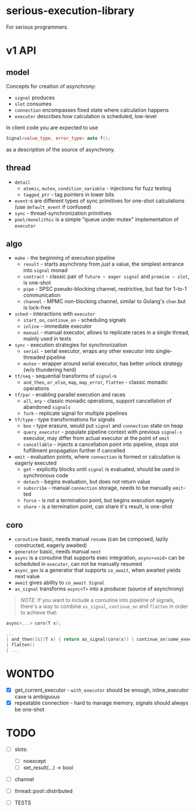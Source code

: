 # serious-execution-library

For serious programmers.

# v1 API

## model

Concepts for creation of asynchrony:
- `signal` produces
- `slot` consumes
- `connection` encompasses fixed state where calculation happens
- `executor` describes how calculation is scheduled, low-level

In client code you are expected to use 

```cpp
Signal<value_type, error_type> auto f();
```

as a description of the source of asynchrony.

## thread

- `detail`
  - `atomic`, `mutex`, `condition_variable` - injections for fuzz testing
  - `tagged_ptr` - tag pointers in lower bits
- `event`-s are different types of sync primitives for one-shot calculations (use `default_event` if confused)
- `sync` - thread-synchronization primitives
- `pool/monolithic` is a simple "queue under mutex" implementation of `executor`

## algo

- `make` - the beginning of execution pipeline
  - `result` - starts asynchrony from *just* a value, the simplest entrance into `signal` monad
  - `contract` - classic pair of `future ~ eager signal` and `promise ~ slot`, is one-shot
  - `pipe` - SPSC pseudo-blocking channel, restrictive, but fast for 1-to-1 communication
  - `channel` - MPMC non-blocking channel, similar to Golang's `chan` but is lock-free
- `sched` - interactions with `executor`
  - `start_on`, `continue_on` - scheduling signals
  - `inline` - immediate executor
  - `manual` - manual executor, allows to replicate races in a single thread, mainly used in tests
- `sync` - execution strategies for synchronization
  - `serial` - serial executor, wraps any other executor into single-threaded pipeline
  - `mutex` - wrapper around serial executor, has better unlock strategy (w/o thundering herd)
- `tf/seq` - sequential transforms of `signal`-s
  - `and_then`, `or_else`, `map`, `map_error`, `flatten` - classic monadic operations
- `tf/par` - enabling parallel execution and races
  - `all`, `any` - classic monadic operations, support cancellation of abandoned `signals`
  - `fork` - replicate signal for multiple pipelines
- `tf/type` - type transformations for signals
  - `box` - type erasure, would put `signal` and `connection` state on heap
  - `query_executor` - populate pipeline context with previous `signal-s` executor, may differ from actual executor at the point of `emit`
  - `cancellable` - injects a cancellation point into pipeline, stops slot fulfillment propagation further if cancelled
- `emit` - evaluation points, where `connection` is formed or calculation is eagerly executed
  - `get` - explicitly blocks until `signal` is evaluated, should be used in synchronous code
  - `detach` - begins evaluation, but does not return value
  - `subscribe` - manual `connection` storage, needs to be manually `emit`-ted
  - `force` - is not a termination point, but begins execution eagerly
  - `share` - is a termination point, can share it's result, is one-shot

## coro

- `coroutine` basic, needs manual `resume` (can be composed, lazily constructed, eagerly awaited)
- `generator` basic, needs manual `next`
- `async` is a coroutine that supports exec integration, `async<void>` can be scheduled in `executor`, can not be manually resumed
- `async_gen` is a generator that supports `co_await`, when awaited yields next value
- `await` gives ability to `co_await Signal`
- `as_signal` transforms `async<T>` into a producer (source of asynchrony)

> _NOTE_: If you want to include a coroutine into pipeline of signals, 
there's a way to combine `as_signal`, `continue_on` and `flatten` in order to achieve that:

```cpp
async<...> coro(T x);

... 
| and_then([&](T x) { return as_signal(coro(x)) | continue_on(some_executor); }) 
| flatten() 
| ...
```


# WONTDO

- [x] get_current_executor - `with_executor` should be enough, inline_executor case is ambiguous
- [x] repeatable connection - hard to manage memory, signals should always be one-shot

# TODO

- [ ] slots:
  - [ ] noexcept
  - [ ] set_result(...) -> bool
- [ ] channel
- [ ] thread::pool::distributed
- [ ] TESTS

